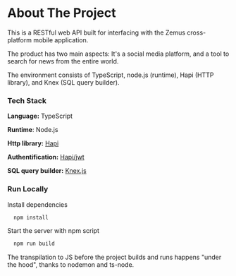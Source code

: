 
#  About The Project

This is a RESTful web API built for interfacing with the Zemus cross-platform mobile application. 

The product has two main aspects: It's a social media platform, and a tool to search for news from the entire world. 


The environment consists of TypeScript, node.js (runtime), Hapi (HTTP library), and Knex (SQL query builder). 

### Tech Stack

**Language:** TypeScript

**Runtime**: Node.js

**Http library:** [Hapi](https://hapi.dev)

**Authentification:** [Hapi/jwt]('https://hapi.dev/module/jwt/)

**SQL query builder:** [Knex.js](https://knexjs.org/)




### Run Locally



Install dependencies

```bash
  npm install
```

Start the server with npm script

```bash
  npm run build
```

The transpilation to JS before the project builds and runs happens "under the hood", thanks to nodemon and ts-node. 
